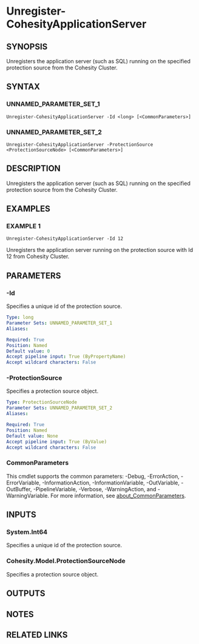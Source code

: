 # Unregister-CohesityApplicationServer

## SYNOPSIS
Unregisters the application server (such as SQL) running on the specified protection source from the Cohesity Cluster.

## SYNTAX

### UNNAMED_PARAMETER_SET_1
```
Unregister-CohesityApplicationServer -Id <long> [<CommonParameters>]
```

### UNNAMED_PARAMETER_SET_2
```
Unregister-CohesityApplicationServer -ProtectionSource <ProtectionSourceNode> [<CommonParameters>]
```

## DESCRIPTION
Unregisters the application server (such as SQL) running on the specified protection source from the Cohesity Cluster.

## EXAMPLES

### EXAMPLE 1
```
Unregister-CohesityApplicationServer -Id 12
```

Unregisters the application server running on the protection source with Id 12 from Cohesity Cluster.

## PARAMETERS

### -Id
Specifies a unique id of the protection source.

```yaml
Type: long
Parameter Sets: UNNAMED_PARAMETER_SET_1
Aliases:

Required: True
Position: Named
Default value: 0
Accept pipeline input: True (ByPropertyName)
Accept wildcard characters: False
```

### -ProtectionSource
Specifies a protection source object.

```yaml
Type: ProtectionSourceNode
Parameter Sets: UNNAMED_PARAMETER_SET_2
Aliases:

Required: True
Position: Named
Default value: None
Accept pipeline input: True (ByValue)
Accept wildcard characters: False
```

### CommonParameters
This cmdlet supports the common parameters: -Debug, -ErrorAction, -ErrorVariable, -InformationAction, -InformationVariable, -OutVariable, -OutBuffer, -PipelineVariable, -Verbose, -WarningAction, and -WarningVariable. For more information, see [about_CommonParameters](http://go.microsoft.com/fwlink/?LinkID=113216).

## INPUTS

### System.Int64
Specifies a unique id of the protection source.

### Cohesity.Model.ProtectionSourceNode
Specifies a protection source object.

## OUTPUTS

## NOTES

## RELATED LINKS
